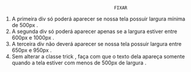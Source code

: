                                               FIXAR

1. A primeira div só poderá aparecer se nossa tela possuir largura mínima de 500px .
2. A segunda div só poderá aparecer apenas se a largura estiver entre 600px e 1000px .
3. A terceira div não deverá aparecer se nossa tela possuir largura entre 650px e 950px .
4. Sem alterar a classe trick , faça com que o texto dela apareça somente quando a tela estiver com menos de 500px de largura .
